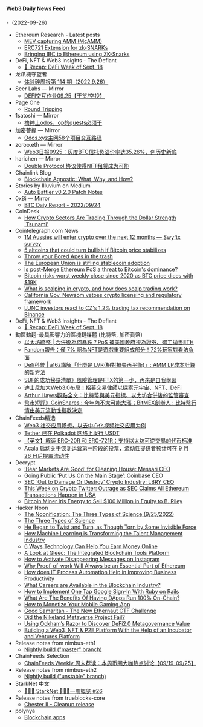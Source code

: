 #### Web3 Daily News Feed
-（2022-09-26）

- Ethereum Research - Latest posts
  - [MEV capturing AMM (McAMM)](https://ethresear.ch/t/mev-capturing-amm-mcamm/13336/20)
  - [ERC721 Extension for zk-SNARKs](https://ethresear.ch/t/erc721-extension-for-zk-snarks/13237/28)
  - [Bringing IBC to Ethereum using ZK-Snarks](https://ethresear.ch/t/bringing-ibc-to-ethereum-using-zk-snarks/13634/15)
- DeFi, NFT & Web3 Insights - The Defiant
  - [🦄 Recap: DeFi Week of Sept. 18](https://newsletter.thedefiant.io/p/recap-defi-week-of-sept-18)
- 龙爪槐守望者
  - [体验碎周报第 114 期（2022.9.26）](http://www.ftium4.com/ux-weekly-113.html)
- Seer Labs — Mirror
  - [DEFI交互作业09.25【干货/空投】](https://mirror.xyz/seerlabs.eth/adbn1DLC0oEbvTuL8VmnFNRLfm_Ct8d4kzrXEyRv0WQ)
- Page One
  - [Round Tripping](https://page1.substack.com/p/round-tripping-dfd)
- 1satoshi — Mirror
  - [撸神上odos，op的quests必须干](https://mirror.xyz/1satoshi.eth/poqaM8aqqkBu3H90BwRjkglVGfBkMZPtBY9h_8B7ASk)
- 加密菩提 — Mirror
  - [Odos.xyz主网58个项目交互路径](https://mirror.xyz/0xd83256a8BB182e7BE2382550Ed24861C71108d35/nl142yMqpQrqFHgCyXJMVFUU2MMMximRfjeL0N7Qz_k)
- zoroo.eth — Mirror
  - [Web3日报0925：灰度BTC信托负溢价率达35.26%，创历史新底](https://mirror.xyz/zoroo.eth/jOP4cB2Oe2SKF1vbLT3EgIYNht5j9TzR8Ecqivp1-d8)
- harichen — Mirror
  - [Double Protocol 协议使得NFT租赁成为可能](https://mirror.xyz/harichen.eth/dr-ju-Liaxk6PdnhgsMu3IPoFm_3rAlF2GPV8EluNlA)
- Chainlink Blog
  - [Blockchain Agnostic: What, Why, and How?](https://blog.chain.link/blockchain-agnostic/)
- Stories by Illuvium on Medium
  - [Auto Battler v0.2.0 Patch Notes](https://medium.com/illuvium/auto-battler-v0-2-0-patch-notes-95a615f443fb?source=rss-1c2a2f798ba2------2)
- 0xBi — Mirror
  - [BTC Daiy Report - 2022/09/24](https://mirror.xyz/0xbi.eth/_ezS54MaCj29m4p80H7pGzoBFL7vOBvd3hylUiryBbw)
- CoinDesk
  - [How Crypto Sectors Are Trading Through the Dollar Strength 'Tsunami'](https://www.coindesk.com/business/2022/09/25/how-crypto-sectors-are-trading-through-the-dollar-strength-tsunami/?utm_medium=referral&utm_source=rss&utm_campaign=headlines)
- Cointelegraph.com News
  - [1M Aussies will enter crypto over the next 12 months — Swyftx survey](https://cointelegraph.com/news/1m-aussies-will-enter-crypto-over-the-next-12-months-swyftx-survey)
  - [5 altcoins that could turn bullish if Bitcoin price stabilizes](https://cointelegraph.com/news/5-altcoins-that-could-turn-bullish-if-bitcoin-price-stabilizes)
  - [Throw your Bored Apes in the trash](https://cointelegraph.com/news/enough-of-the-bored-apes-they-re-bad-for-nfts)
  - [The European Union is stifling stablecoin adoption](https://cointelegraph.com/news/mica-is-already-stifling-stablecoin-adoption-in-the-eu)
  - [Is post-Merge Ethereum PoS a threat to Bitcoin's dominance?](https://cointelegraph.com/news/is-post-merge-ethereum-pos-a-threat-to-bitcoin-s-dominance)
  - [Bitcoin risks worst weekly close since 2020 as BTC price dices with $19K](https://cointelegraph.com/news/bitcoin-risks-worst-weekly-close-since-2020-as-btc-price-dices-with-19k)
  - [What is scalping in crypto, and how does scalp trading work?](https://cointelegraph.com/news/what-is-scalping-in-crypto-and-how-does-scalp-trading-work)
  - [California Gov. Newsom vetoes crypto licensing and regulatory framework](https://cointelegraph.com/news/california-gov-newsom-vetoes-crypto-licensing-and-regulatory-framework)
  - [LUNC investors react to CZ's 1.2% trading tax recommendation on Binance](https://cointelegraph.com/news/lunc-investors-react-to-cz-s-1-2-trading-tax-recommendation-on-binance)
- DeFi, NFT & Web3 Insights - The Defiant
  - [🦄 Recap: DeFi Week of Sept. 18](https://newsletter.thedefiant.io/p/recap-defi-week-of-sept-18)
- 動區動趨-最具影響力的區塊鏈媒體 (比特幣, 加密貨幣)
  - [以太坊統整 | 合併後為何暴跌？PoS 被美國政府視為證券、礦工拋售ETH](https://www.blocktempo.com/eth-liquidations-hit-759m-since-the-merge/)
  - [Fandom報告：僅 7% 認為NFT是遊戲重要組成部分！72%玩家對看法負面](https://www.blocktempo.com/72-of-gamers-hold-negative-views-on-nft/)
  - [Defi科普 | a16z講解「什麼是 LVR(相對損失再平衡)」: AMM LP成本計算的新方法](https://www.blocktempo.com/a16z-how-lvp-give-amm-lp-cost-caculation-insight/)
  - [SBF的成功秘訣清單》風險管理是FTX的第一步，再來是自我學習](https://www.blocktempo.com/ftx-ceo-sam-bankman-fried-shares-his-thoughts-on-management/)
  - [迪士尼加大Web3.0布局！招募交易律師以探索元宇宙、NFT、DeFi](https://www.blocktempo.com/disney-is-looking-for-a-transaction-lawyer-for-web3-plans/)
  - [Arthur Hayes觀點全文：比特幣與美元指標、以太坊合併後的監管審查](https://www.blocktempo.com/bitmex-arthur-hayes-after-the-merge-ethereum-supply-fed-market/)
  - [幣市短評》CoinShares : 今年內不太可能大漲；BitMEX創辦人 : 比特幣行情由美元流動性指數決定](https://www.blocktempo.com/arthur-hayes-outlines-danger-zone-for-btc/)
- ChainFeeds精选
  - [Web3 社交应用畅想，以去中心化视频社交应用为例](https://mp.weixin.qq.com/s/kR6IG-hyt4L7VnvNVNR9KQ)
  - [Tether 已在 Polkadot 网络上发行 USDT](https://tether.to/en/tether-tokens-usdt-live-on-polkadot/)
  - [【英文】解读 ERC-20R 和 ERC-721R：支持以太坊可逆交易的代币标准](https://mirror.xyz/kaili.eth/gB-rx89sNAT3CVuxWo6xVFS5ptNcllW7cVWVCfcFa6k)
  - [Acala 启动关于恢复运营第一阶段的投票，流动性提供者预计可在 9 月 26 日后提取流动性](https://acala.subsquare.io/democracy/referendum/35)
- Decrypt
  - [‘Bear Markets Are Good’ for Cleaning House: Messari CEO](https://decrypt.co/110474/bear-markets-are-good-for-cleaning-house-messari-ceo)
  - [Going Public ‘Put Us On the Main Stage’: Coinbase CEO](https://decrypt.co/110472/going-public-put-us-on-the-main-stage-coinbase-ceo)
  - [SEC ‘Out to Damage Or Destroy’ Crypto Industry: LBRY CEO](https://decrypt.co/110468/sec-out-to-damage-or-destroy-crypto-industry-lbry-ceo)
  - [This Week on Crypto Twitter: Outrage as SEC Claims All Ethereum Transactions Happen in USA](https://decrypt.co/110452/this-week-on-crypto-twitter-outrage-as-sec-claims-all-ethereum-transactions-are-american)
  - [Bitcoin Miner Iris Energy to Sell $100 Million in Equity to B. Riley](https://decrypt.co/110463/bitcoin-miner-iris-energy-to-sell-100-million-in-equity-to-b-riley)
- Hacker Noon
  - [The Noonification: The Three Types of Science (9/25/2022)](https://hackernoon.com/9-25-2022-noonification?source=rss)
  - [The Three Types of Science](https://hackernoon.com/the-three-types-of-science?source=rss)
  - [He Began to Twist and Turn, as Though Torn by Some Invisible Force](https://hackernoon.com/he-began-to-twist-and-turn-as-though-torn-by-some-invisible-force?source=rss)
  - [How Machine Learning is Transforming the Talent Management Industry](https://hackernoon.com/how-machine-learning-is-transforming-the-talent-management-industry?source=rss)
  - [6 Ways Technology Can Help You Earn Money Online](https://hackernoon.com/6-ways-technology-can-help-you-earn-money-online?source=rss)
  - [A Look at Gleec: The Integrated Blockchain Tools Platform](https://hackernoon.com/a-look-at-gleec-the-integrated-blockchain-tools-platform?source=rss)
  - [How to Activate Disappearing Messages on Instagram](https://hackernoon.com/how-to-activate-disappearing-messages-on-instagram?source=rss)
  - [Why Proof-of-work Will Always be an Essential Part of Ethereum](https://hackernoon.com/why-proof-of-work-will-always-be-an-essential-part-of-ethereum?source=rss)
  - [How does IT Process Automation Help in Improving Business Productivity](https://hackernoon.com/how-does-it-process-automation-help-in-improving-business-productivity?source=rss)
  - [What Careers are Available in the Blockchain Industry?](https://hackernoon.com/what-careers-are-available-in-the-blockchain-industry?source=rss)
  - [How to Implement One Tap Google Sign-In With Ruby on Rails](https://hackernoon.com/how-to-implement-social-auth-with-google-in-ruby-on-rails?source=rss)
  - [What Are The Benefits Of Having DApps Run 100% On-Chain?](https://hackernoon.com/what-are-the-benefits-of-having-dapps-run-100percent-on-chain?source=rss)
  - [How to Monetize Your Mobile Gaming App](https://hackernoon.com/how-to-monetize-your-mobile-gaming-app?source=rss)
  - [Good Samaritan - The New Ethernaut CTF Challenge](https://hackernoon.com/good-samaritan-the-new-ethernaut-ctf-challenge?source=rss)
  - [Did the Nikeland Metaverse Project Fail?](https://hackernoon.com/did-the-nikeland-metaverse-fail?source=rss)
  - [Using Ockham’s Razor to Discover DeFi2.0 Metagovernance Value](https://hackernoon.com/using-ockhams-razor-to-discover-defi20-metagovernance-value?source=rss)
  - [Building a Web3, NFT & P2E Platform With the Help of an Incubator and Ventures Platform](https://hackernoon.com/building-a-web3-nft-and-p2e-platform-with-the-help-of-an-incubator-and-ventures-platform?source=rss)
- Release notes from nimbus-eth1
  - [Nightly build ("master" branch)](https://github.com/status-im/nimbus-eth1/releases/tag/nightly)
- ChainFeeds Selection
  - [ChainFeeds Weekly 周末荐读：本周币圈大咖热点讨论【09/19-09/25】](https://chainfeeds.substack.com/p/chainfeeds-weekly-0919-0925)
- Release notes from nimbus-eth2
  - [Nightly build ("unstable" branch)](https://github.com/status-im/nimbus-eth2/releases/tag/nightly)
- StarkNet 中文
  - [👩🏽‍🚀 StarkNet 👨🏽‍🚀一周概览 #26](https://starknetzh.substack.com/p/starknet-26-8ba)
- Release notes from trueblocks-core
  - [Chester II - Cleanup release](https://github.com/TrueBlocks/trueblocks-core/releases/tag/v0.40.2-beta)
- polynya
  - [Blockchain apps](https://polynya.mirror.xyz/ARsT1Anpqrj88LRGRE5n5gNpb_CeG9Azy8mvDBv8deE)
